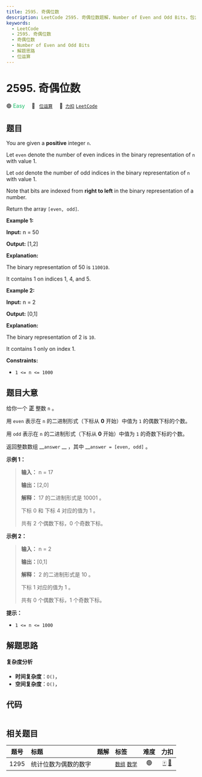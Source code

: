 ```yaml
---
title: 2595. 奇偶位数
description: LeetCode 2595. 奇偶位数题解，Number of Even and Odd Bits，包含解题思路、复杂度分析以及完整的 JavaScript 代码实现。
keywords:
  - LeetCode
  - 2595. 奇偶位数
  - 奇偶位数
  - Number of Even and Odd Bits
  - 解题思路
  - 位运算
---
```


# 2595. 奇偶位数

🟢 <font color=#15bd66>Easy</font>&emsp; 🔖&ensp; [`位运算`](/tag/bit-manipulation.md)&emsp; 🔗&ensp;[`力扣`](https://leetcode.cn/problems/number-of-even-and-odd-bits) [`LeetCode`](https://leetcode.com/problems/number-of-even-and-odd-bits)

## 题目

You are given a **positive** integer `n`.

Let `even` denote the number of even indices in the binary representation of
`n` with value 1.

Let `odd` denote the number of odd indices in the binary representation of `n`
with value 1.

Note that bits are indexed from **right to left** in the binary representation
of a number.

Return the array `[even, odd]`.



**Example 1:**

**Input:** n = 50

**Output:** [1,2]

**Explanation:**

The binary representation of 50 is `110010`.

It contains 1 on indices 1, 4, and 5.

**Example 2:**

**Input:** n = 2

**Output:** [0,1]

**Explanation:**

The binary representation of 2 is `10`.

It contains 1 only on index 1.



**Constraints:**

  * `1 <= n <= 1000`


## 题目大意

给你一个 **正** 整数 `n` 。

用 `even` 表示在 `n` 的二进制形式（下标从 **0** 开始）中值为 `1` 的偶数下标的个数。

用 `odd` 表示在 `n` 的二进制形式（下标从 **0** 开始）中值为 `1` 的奇数下标的个数。

返回整数数组 __`answer` __ ，其中 __`answer = [even, odd]` 。



**示例 1：**

> 
> 
> 
> 
> 
> **输入：** n = 17
> 
> **输出：**[2,0]
> 
> **解释：** 17 的二进制形式是 10001 。 
> 
> 下标 0 和 下标 4 对应的值为 1 。 
> 
> 共有 2 个偶数下标，0 个奇数下标。
> 
> 

**示例 2：**

> 
> 
> 
> 
> 
> **输入：** n = 2
> 
> **输出：**[0,1]
> 
> **解释：** 2 的二进制形式是 10 。 
> 
> 下标 1 对应的值为 1 。 
> 
> 共有 0 个偶数下标，1 个奇数下标。
> 
> 



**提示：**

  * `1 <= n <= 1000`


## 解题思路

#### 复杂度分析

- **时间复杂度**：`O()`，
- **空间复杂度**：`O()`，

## 代码

```javascript

```

## 相关题目

<!-- prettier-ignore -->
| 题号 | 标题 | 题解 | 标签 | 难度 | 力扣 |
| :------: | :------ | :------: | :------ | :------: | :------: |
| 1295 | 统计位数为偶数的数字 |  |  [`数组`](/tag/array.md) [`数学`](/tag/math.md) | 🟢 | [🀄️](https://leetcode.cn/problems/find-numbers-with-even-number-of-digits) [🔗](https://leetcode.com/problems/find-numbers-with-even-number-of-digits) |